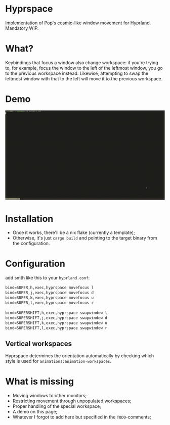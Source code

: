 # Hyprspace
Implementation of [Pop's cosmic](https://github.com/pop-os/cosmic-epoch)-like window movement for [Hyprland](https://github.com/hyprwm/hyprland).
Mandatory WIP.

# What?
Keybindings that focus a window also change workspace:
if you're trying to, for example, focus the window to the left of the leftmost window,
you go to the previous workspace instead. Likewise, attempting to swap the leftmost window
with that to the left will move it to the previous workspace.

# Demo
![](assets/demo.gif)

# Installation
- Once it works, there'll be a nix flake (currently a template);
- Otherwise, it's just `cargo build` and pointing to the target binary from the configuration.

# Configuration
add smth like this to your `hyprland.conf`:

```
bind=SUPER,h,exec,hyprspace movefocus l
bind=SUPER,j,exec,hyprspace movefocus d
bind=SUPER,k,exec,hyprspace movefocus u
bind=SUPER,l,exec,hyprspace movefocus r

bind=SUPERSHIFT,h,exec,hyprspace swapwindow l
bind=SUPERSHIFT,j,exec,hyprspace swapwindow d
bind=SUPERSHIFT,k,exec,hyprspace swapwindow u
bind=SUPERSHIFT,l,exec,hyprspace swapwindow r

```

## Vertical workspaces
Hyprspace determines the orientation automatically by checking which style is used for `animations:animation-workspaces`.

# What is missing
- Moving windows to other monitors;
- Restricting movement through unpopulated workspaces;
- Proper handling of the special workspace;
- A demo on this page;
- Whatever I forgot to add here but specified in the `TODO`-comments;
